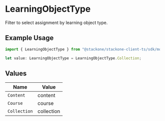 # LearningObjectType

Filter to select assignment by learning object type.

## Example Usage

```typescript
import { LearningObjectType } from "@stackone/stackone-client-ts/sdk/models/operations";

let value: LearningObjectType = LearningObjectType.Collection;
```

## Values

| Name         | Value        |
| ------------ | ------------ |
| `Content`    | content      |
| `Course`     | course       |
| `Collection` | collection   |